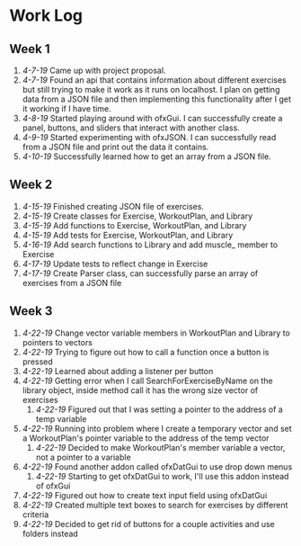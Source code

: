 # Work Log

## Week 1
1. *4-7-19* Came up with project proposal.
1. *4-7-19* Found an api that contains information about different exercises but still trying to make
it work as it runs on localhost. I plan on getting data from a JSON file and then implementing 
this functionality after I get it working if I have time.
1. *4-8-19* Started playing around with ofxGui. I can successfully create a panel, buttons, 
and sliders that interact with another class. 
1. *4-9-19* Started experimenting with ofxJSON. I can successfully read from a JSON file 
and print out the data it contains. 
1. *4-10-19* Successfully learned how to get an array from a JSON file.

## Week 2
1. *4-15-19* Finished creating JSON file of exercises.
1. *4-15-19* Create classes for Exercise, WorkoutPlan, and Library
1. *4-15-19* Add functions to Exercise, WorkoutPlan, and Library
1. *4-15-19* Add tests for Exercise, WorkoutPlan, and Library
1. *4-16-19* Add search functions to Library and add muscle_ member to Exercise
1. *4-17-19* Update tests to reflect change in Exercise
1. *4-17-19* Create Parser class, can successfully parse an array of exercises from a JSON file

## Week 3
1. *4-22-19* Change vector variable members in WorkoutPlan and Library to pointers to vectors
1. *4-22-19* Trying to figure out how to call a function once a button is pressed
1. *4-22-19* Learned about adding a listener per button
1. *4-22-19* Getting error when I call SearchForExerciseByName on the library object, inside method
call it has the wrong size vector of exercises
	1. *4-22-19* Figured out that I was setting a pointer to the address of a temp variable
1. *4-22-19* Running into problem where I create a temporary vector and set a WorkoutPlan's 
pointer variable to the address of the temp vector
	1. *4-22-19* Decided to make WorkoutPlan's member variable a vector, not a pointer to a variable
1. *4-22-19* Found another addon called ofxDatGui to use drop down menus
	1. *4-22-19* Starting to get ofxDatGui to work, I'll use this addon instead of ofxGui
1. *4-22-19* Figured out how to create text input field using ofxDatGui
1. *4-22-19* Created multiple text boxes to search for exercises by different criteria
1. *4-22-19* Decided to get rid of buttons for a couple activities and use folders instead